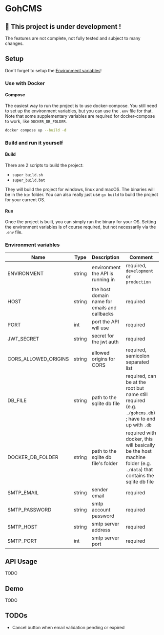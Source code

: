 # GohCMS

## 🚧 This project is under development !

The features are not complete, not fully tested and subject to many changes.

## Setup

Don't forget to setup the [Environment variables](#environment-variables)!

### Use with Docker

#### Compose

The easiest way to run the project is to use docker-compose.
You still need to set up the environment variables, but you can use the `.env` file for that.
Note that some supplementary variables are required for docker-compose to work, like `DOCKER_DB_FOLDER`.

```bash
docker compose up --build -d
```

### Build and run it yourself

#### Build

There are 2 scripts to build the project:

- `super_build.sh`
- `super_build.bat`

They will build the project for windows, linux and macOS. The binaries will be in the `bin` folder.
You can also really just use `go build` to build the project for your current OS.

#### Run

Once the project is built, you can simply run the binary for your OS. Setting the environment variables is
of course required, but not necessarily via the `.env` file.

### Environment variables

| Name                 | Type   | Description                                   | Comment                                                                                                               |
|----------------------|--------|:----------------------------------------------|-----------------------------------------------------------------------------------------------------------------------|
| ENVIRONMENT          | string | environment the API is running in             | required, `development` or `production`                                                                               |
| HOST                 | string | the host domain name for emails and callbacks | required                                                                                                              |
| PORT                 | int    | port the API will use                         | required                                                                                                              |
| JWT_SECRET           | string | secret for the jwt auth                       | required                                                                                                              |
| CORS_ALLOWED_ORIGINS | string | allowed origins for CORS                      | required, semicolon separated list                                                                                    |
| DB_FILE              | string | path to the sqlite db file                    | required, can be at the root but name still required (e.g. `./gohcms.db`) ; have to end up with `.db`                 |
| DOCKER_DB_FOLDER     | string | path to the sqlite db file's folder           | required with docker, this will basically be the host machine folder (e.g. `./data`) that contains the sqlite db file |
| SMTP_EMAIL           | string | sender email                                  | required                                                                                                              |
| SMTP_PASSWORD        | string | smtp account password                         | required                                                                                                              |
| SMTP_HOST            | string | smtp server address                           | required                                                                                                              | 
| SMTP_PORT            | int    | smtp server port                              | required                                                                                                              |

## API Usage

TODO

## Demo

TODO

## TODOs

- Cancel button when email validation pending or expired
